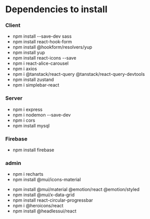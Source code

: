 # Dependencies to install

### Client
- npm install --save-dev sass
- npm install react-hook-form
- npm install @hookform/resolvers/yup
- npm install yup
- npm install react-icons --save
- npm i react-alice-carousel
- npm i axios
- npm i @tanstack/react-query @tanstack/react-query-devtools
- npm install zustand
- npm i simplebar-react


### Server
- npm i express
- npm i nodemon --save-dev
- npm i cors
- npm install mysql


### Firebase
- npm install firebase

### admin
- npm i recharts
- npm install @mui/icons-material
<!-- - npm install @mui/material @mui/styled-engine-sc styled-components -->
- npm install @mui/material @emotion/react @emotion/styled
- npm install @mui/x-data-grid
- npm install react-circular-progressbar
- npm i @heroicons/react
- npm install @headlessui/react